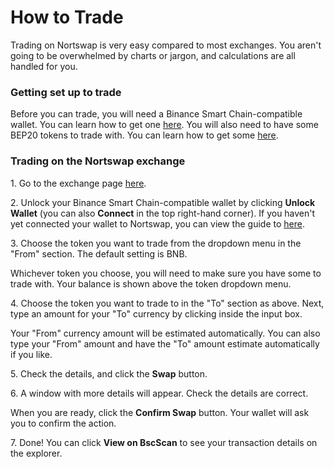# How to Trade

Trading on Nortswap is very easy compared to most exchanges. You aren't going to be overwhelmed by charts or jargon, and calculations are all handled for you.

### Getting set up to trade

Before you can trade, you will need a Binance Smart Chain-compatible wallet. You can learn how to get one [here](https://docs.nortswap.finance/get-started/wallet-guide). You will also need to have some BEP20 tokens to trade with. You can learn how to get some [here](https://docs.nortswap.finance/get-started/bep20-guide).

### Trading on the Nortswap exchange

1\. Go to the exchange page [here](https://exchange.nortswap.finance/#/swap).

2\. Unlock your Binance Smart Chain-compatible wallet by clicking **Unlock Wallet** (you can also **Connect** in the top right-hand corner). If you haven't yet connected your wallet to Nortswap, you can view the guide to [here](https://docs.nortswap.finance/get-started/connection-guide).

3\. Choose the token you want to trade from the dropdown menu in the "From" section. The default setting is BNB.

Whichever token you choose, you will need to make sure you have some to trade with. Your balance is shown above the token dropdown menu.

4\. Choose the token you want to trade to in the "To" section as above. Next, type an amount for your "To" currency by clicking inside the input box.

Your "From" currency amount will be estimated automatically. You can also type your "From" amount and have the "To" amount estimate automatically if you like.

5\. Check the details, and click the **Swap** button.

6\. A window with more details will appear. Check the details are correct.

When you are ready, click the **Confirm Swap** button. Your wallet will ask you to confirm the action.

7\. Done! You can click **View on BscScan** to see your transaction details on the explorer.
